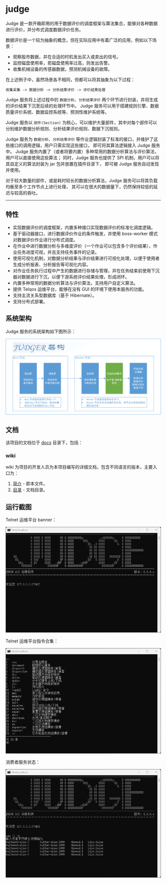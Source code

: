# judge

Judge 是一款开箱即用的用于数据评价的调度框架与算法集合，能够对各种数据进行评价，并分布式调度数据评价任务。

数据评价是一个较为抽象的概念，但在实际应用中有着广泛的应用，例如以下场景：

- 观察股市数据，并在合适的时机发出买入或卖出的信号。
- 监控磁盘使用率，若磁盘使用率过高，则发出告警。
- 收集机械设备的传感器数据，预测机械设备的故障。

在上述例子中，虽然场景各不相同，但都可以将其抽象为以下过程：

```text
收集采集 -> 数据分析 -> 分析结果评价 -> 评价结果处理
```

Judge 服务将上述过程中的 `数据分析`、`分析结果评价` 两个环节进行封装，并将生成的评价结果下沉至后续的处理环节中。
Judge 服务可以用于搭建规则引擎、数据质量评价系统、数据监控系统等、预测性维护系统等。

Judge 服务以 `部件(Section)` 为核心，可以维护大量部件，其中对每个部件可以分别维护数据分析规则、分析结果评价规则、数据下沉规则。

Judge 服务为 `数据分析`、`分析结果评价` 等作业逻辑封装了标准的接口，并维护了这些接口的调用逻辑，用户只需实现这些接口，
即可将其算法逻辑接入 Judge 服务中。
Judge 服务内置了（或者将要内置）多种常用的数据分析算法与评价算法，用户可以直接使用这些算法；
同时，Judge 服务也提供了 SPI 机制，用户可以将其自定义的算法封装为 jar 包并放置在插件目录下， 即可被 Judge 服务自动发现并使用。

对于较大数量的部件，或是耗时较长的数据分析算法，Judge 服务可以将其负载均衡至多个工作节点上进行处理，
其可以在很大的数据量下，仍然保持较低的延迟与较高的吞吐。

---

## 特性

- 实现数据评价的调度框架，内置多种接口实现数据评价的标准化调度逻辑。
- 基于驱动器接口，进行数据评价作业的条件触发，并使用 boss-worker 模式对数据评价作业进行分布式调度。
- 在作业中进行数据分析与多维度评价（一个作业可以包含多个评价结果），作业任务进度可视，并且支持任务事件的记录。
- 使用可视化机制，对数据分析结果与评价结果进行可视化处理，以便于使用者生成分析报表、分析报告等可视化内容。
- 对作业任务执行过程中产生的数据进行存储与管理，并在任务结束前使用下沉器对数据进行下沉，以便下游系统评价结果处理，形成闭环。
- 内置多种常用的数据分析算法与评价算法，支持用户自定义算法。
- 提供 Telqos 运维平台，能够在没有 GUI 的环境下使用本服务的功能。
- 支持主流关系型数据库（基于 Hibernate）。
- 支持分布式部署。

## 系统架构

Judge 服务的系统架构如下图所示：

![系统架构](./images/SystemArchitecture.png)

## 文档

该项目的文档位于 [docs](../../../docs) 目录下，包括：

### wiki

wiki 为项目的开发人员为本项目编写的详细文档，包含不同语言的版本，主要入口为：

1. [简介](./Introduction.md) - 即本文件。
2. [目录](./Contents.md) - 文档目录。

## 运行截图

Telnet 运维平台 banner：

![Telnet 运维平台 banner](./images/TelqosBanner.png "Telnet 运维平台 banner")

Telnet 运维平台指令合集：

![Telnet 运维平台指令合集](./images/TelqosCommands.png "Telnet 运维平台指令合集")

消费者服务状态：

![消费者服务状态](./images/TelqosConsumerStatus.png "消费者服务状态")

